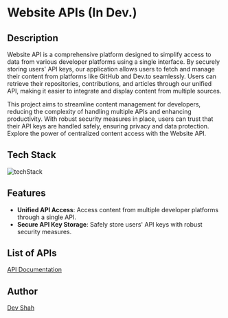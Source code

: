 # Website APIs (In Dev.)

## Description

Website API is a comprehensive platform designed to simplify access to data from various developer platforms using a single interface. By securely storing users' API keys, our application allows users to fetch and manage their content from platforms like GitHub and Dev.to seamlessly. Users can retrieve their repositories, contributions, and articles through our unified API, making it easier to integrate and display content from multiple sources.

This project aims to streamline content management for developers, reducing the complexity of handling multiple APIs and enhancing productivity. With robust security measures in place, users can trust that their API keys are handled safely, ensuring privacy and data protection. Explore the power of centralized content access with the Website API.

## Tech Stack

![techStack](https://skillicons.dev/icons?i=next,nodejs,express,nest,typescript,postgres)

## Features

- **Unified API Access**: Access content from multiple developer platforms through a single API.
- **Secure API Key Storage**: Safely store users' API keys with robust security measures.

## List of APIs

[API Documentation](https://github.com/busycaesar/Website_API/blob/Master/api.md)

## Author

[Dev Shah](https://github.com/busycaesar)
